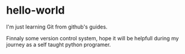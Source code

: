 # hello-world
I'm just learning Git from github's guides. 

Finnaly some version control system, hope it will be helpfull during my journey as 
a self taught python programer. 
